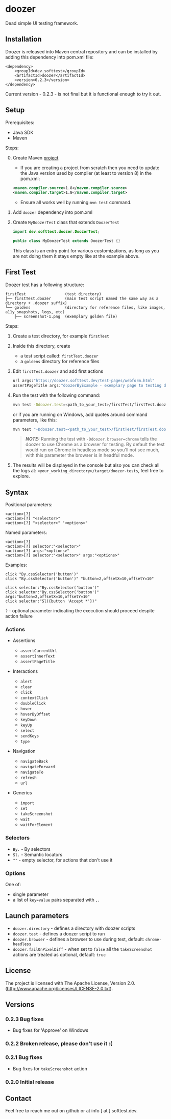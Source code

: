 # doozer

Dead simple UI testing framework.

## Installation

Doozer is released into Maven central repository and can be installed by adding this dependency into
pom.xml file:

```
<dependency>
    <groupId>dev.softtest</groupId>
    <artifactId>doozer</artifactId>
    <version>0.2.3</version>
</dependency>
```

Current version - 0.2.3 - is not final but it is functional enough to try it out.

## Setup

Prerequisites:

- Java SDK
- Maven

Steps:

0. Create Maven [project](https://maven.apache.org/guides/getting-started/maven-in-five-minutes.html)

    - If you are creating a project from scratch then you need to update the Java version used by compiler
    (at least to version 8) in the pom.xml:

    ```xml
    <maven.compiler.source>1.8</maven.compiler.source>
    <maven.compiler.target>1.8</maven.compiler.target>
    ```

    - Ensure all works well by running `mvn test` command.

1. Add `doozer` dependency into pom.xml
2. Create `MyDoozerTest` class that extends `DoozerTest`

    ```java
    import dev.softtest.doozer.DoozerTest;

    public class MyDoozerTest extends DoozerTest {}
    ```

    This class is an entry point for various customizations, as long as you are not doing them it
    stays empty like at the example above.


## First Test

Doozer test has a following structure:

```
firstTest                 (test directory)
├── firstTest.doozer      (main test script named the same way as a directory + .doozer suffix)
└── goldens               (directory for reference files, like images, a11y snapshots, logs, etc)
    ├── screenshot-1.png  (exemplary golden file)
```

Steps:

1. Create a test directory, for example `firstTest`
2. Inside this directory, create
    - a test script called: `firstTest.doozer`
    - a `goldens` directory for reference files
3. Edit `firstTest.doozer` and add first actions

    ```bash
    url args:"https://doozer.softtest.dev/test-pages/webform.html"
    assertPageTitle args:"doozerByExample - exemplary page to testing doozer actions"
    ```

4. Run the test with the following command:

    ```bash
    mvn test -Ddoozer.test=<path_to_your_test>/firstTest/firstTest.doozer -Ddoozer.browser=chrome
    ```

    or if you are running on Windows, add quotes around command parameters, like this:

    ```bash
    mvn test "-Ddoozer.test=<path_to_your_test>/firstTest/firstTest.doozer" "-Ddoozer.browser=chrome"
    ```

    > **_NOTE:_**  Running the test with `-Ddoozer.browser=chrome` tells the doozer to use
    Chrome as a browser for testing. By default the test would run on Chrome in headless mode so
    you'll not see much, with this parameter the browser is in headful mode.

5. The results will be displayed in the console but also you can check all the logs at:
`<your_working_directory>/target/doozer-tests`, feel free to explore.


## Syntax

Positional parameters:
```
<action>[?]
<action>[?] "<selector>"
<action>[?] "<selector>" "<options>"
```


Named parameters:

```
<action>[?]
<action>[?] selector:"<selector>"
<action>[?] args:"<options>"
<action>[?] selector:"<selector>" args:"<options>"
```

Examples:

```
click "By.cssSelector('button')"
click "By.cssSelector('button')" "button=2,offsetX=10,offsetY=10"

click selector:"By.cssSelector('button')"
click selector:"By.cssSelector('button')" args:"button=2,offsetX=10,offsetY=10"
click selector:"Sl({button 'Accept *'})"
```

`?` - optional parameter indicating the execution should proceed despite action failure

### Actions

- Assertions
  - `assertCurrentUrl`
  - `assertInnerText`
  - `assertPageTitle`

- Interactions
  - `alert`
  - `clear`
  - `click`
  - `contextClick`
  - `doubleClick`
  - `hover`
  - `hoverByOffset`
  - `keyDown`
  - `keyUp`
  - `select`
  - `sendKeys`
  - `type`

- Navigation
  - `navigateBack`
  - `navigateForward`
  - `navigateTo`
  - `refresh`
  - `url`

- Generics
  - `import`
  - `set`
  - `takeScreenshot`
  - `wait`
  - `waitForElement`

### Selectors

- `By.` - By selectors
- `Sl.` - Semantic locators
- `""` - empty selector, for actions that don't use it


### Options

One of:

- single parameter
- a list of `key=value` pairs separated with `,`.

## Launch parameters

- `doozer.directory` - defines a directory with doozer scripts
- `doozer.test` - defines a doozer script to run
- `doozer.browser` - defines a browser to use during test, default: `chrome-headless`
- `doozer.failOnPixelDiff` - when set to `false` all the `takeScreenshot` actions are treated as optional,
default: `true`

## License

The project is licensed with The Apache License, Version 2.0.
(http://www.apache.org/licenses/LICENSE-2.0.txt).


## Versions

### 0.2.3 Bug fixes

- Bug fixes for 'Approve' on Windows


### 0.2.2 Broken release, please don't use it :(

### 0.2.1 Bug fixes

- Bug fixes for `takeScreenshot` action

### 0.2.0 Initial release


## Contact

Feel free to reach me out on github or at info [ at ] softtest.dev.
